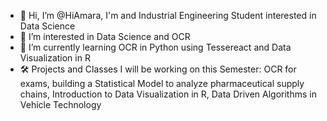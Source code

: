 - 👋 Hi, I’m @HiAmara, I'm and Industrial Engineering Student interested in Data Science 
- 👀 I’m interested in Data Science and OCR
- 🌱 I’m currently learning OCR in Python using Tessereact and Data Visualization in R
- 🛠️ Projects and Classes I will be working on this Semester: OCR for exams, building a Statistical Model to analyze pharmaceutical supply chains,
      Introduction to Data Visualization in R, Data Driven Algorithms in Vehicle Technology
